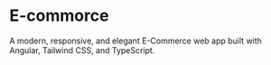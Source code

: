 # E-commorce
 A modern, responsive, and elegant E-Commerce web app built with Angular, Tailwind CSS, and TypeScript.
